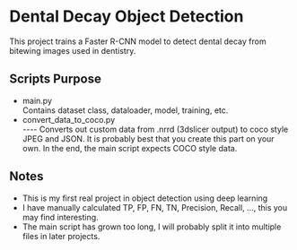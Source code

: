 # Dental Decay Object Detection
This project trains a Faster R-CNN model to detect dental decay from bitewing images used in dentistry.  
  
## Scripts Purpose  
* main.py  
Contains dataset class, dataloader, model, training, etc.
* convert_data_to_coco.py  
---- Converts out custom data from .nrrd (3dslicer output) to coco style JPEG and JSON. It is probably best that you create this part on your own. In the end, the main script expects COCO style data.  

## Notes
* This is my first real project in object detection using deep learning
* I have manually calculated TP, FP, FN, TN, Precision, Recall, ..., this you may find interesting.
* The main script has grown too long, I will probably split it into multiple files in later projects.
